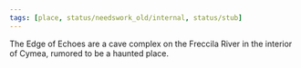 ```yaml
---
tags: [place, status/needswork_old/internal, status/stub]
---
```


The Edge of Echoes are a cave complex on the Freccila River in the interior of Cymea, rumored to be a haunted place.
